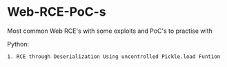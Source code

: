 # Web-RCE-PoC-s
Most common Web RCE's with some exploits and PoC's to practise with

Python:

	1. RCE through Deserialization Using uncontrolled Pickle.load Funtion